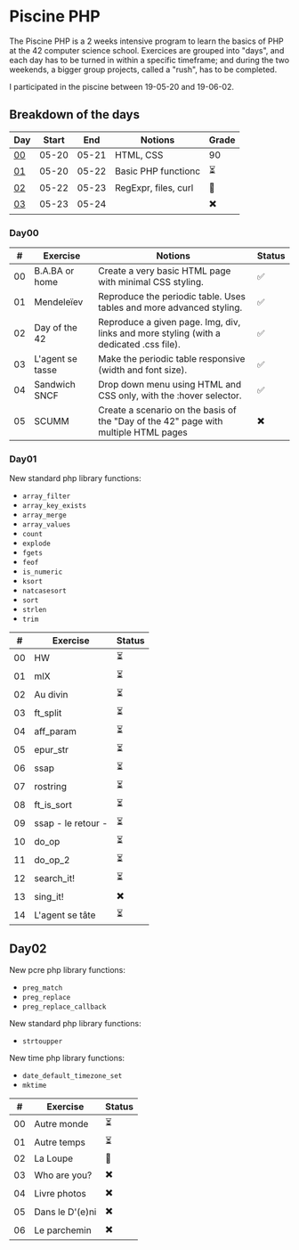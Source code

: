 # Piscine PHP

The Piscine PHP is a 2 weeks intensive program to learn the basics of PHP at the 42 computer science school. Exercices are grouped into "days", and each day has to be turned in within a specific timeframe; and during the two weekends, a bigger group projects, called a "rush", has to be completed.

I participated in the piscine between 19-05-20 and 19-06-02.

## Breakdown of the days

| Day | Start | End | Notions | Grade |
|-----|-------|-----|---------|-------|
| [00](#Day00) | 05-20 | 05-21 | HTML, CSS | 90 |
| [01](#Day01) | 05-20 | 05-22 | Basic PHP functionc | ⏳ |
| [02](#Day02) | 05-22 | 05-23 | RegExpr, files, curl | 🚧 |
| [03](#Day03) | 05-23 | 05-24 | | ✖️ |

### Day00

| # | Exercise | Notions | Status |
|---|----------|---------|--------|
| 00 | B.A.BA or home | Create a very basic HTML page with minimal CSS styling. | ✅ |
| 01 | Mendeleïev | Reproduce the periodic table. Uses tables and more advanced styling. | ✅ |
| 02 | Day of the 42 | Reproduce a given page. Img, div, links and more styling (with a dedicated .css file). | ✅ |
| 03 | L'agent se tasse | Make the periodic table responsive (width and font size). | ✅ |
| 04 | Sandwich SNCF | Drop down menu using HTML and CSS only, with the :hover selector. | ✅ |
| 05 | SCUMM | Create a scenario on the basis of the "Day of the 42" page with multiple HTML pages | ✖️ |

### Day01

New standard php library functions:
* `array_filter`
* `array_key_exists`
* `array_merge`
* `array_values`
* `count`
* `explode`
* `fgets`
* `feof`
* `is_numeric`
* `ksort`
* `natcasesort`
* `sort`
* `strlen`
* `trim`

| # | Exercise | Status |
|---|----------|--------|
| 00 | HW | ⏳ |
| 01 | mlX | ⏳ |
| 02 | Au divin | ⏳ |
| 03 | ft_split | ⏳ |
| 04 | aff_param | ⏳ |
| 05 | epur_str | ⏳ |
| 06 | ssap | ⏳ |
| 07 | rostring | ⏳ |
| 08 | ft_is_sort | ⏳ |
| 09 | ssap - le retour - | ⏳ |
| 10 | do_op | ⏳ |
| 11 | do_op_2 | ⏳ |
| 12 | search_it! | ⏳ |
| 13 | sing_it! | ✖️ |
| 14 | L'agent se tâte | ⏳ |

## Day02

New pcre php library functions:
* `preg_match`
* `preg_replace`
* `preg_replace_callback`

New standard php library functions:
* `strtoupper`

New time php library functions:
* `date_default_timezone_set`
* `mktime`

| # | Exercise | Status |
|---|----------|--------|
| 00 | Autre monde | ⏳ |
| 01 | Autre temps | ⏳ |
| 02 | La Loupe | 🚧 |
| 03 | Who are you? | ✖️ |
| 04 | Livre photos | ✖️ |
| 05 | Dans le D'(e)ni | ✖️ |
| 06 | Le parchemin | ✖️ |
